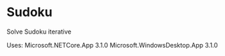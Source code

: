 # Sudoku
Solve Sudoku iterative

Uses:
Microsoft.NETCore.App 3.1.0
Microsoft.WindowsDesktop.App 3.1.0
